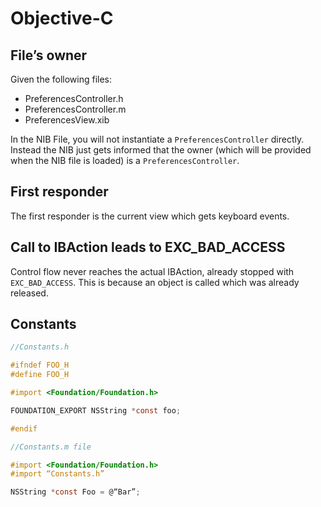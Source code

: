 # Objective-C

## File’s owner
Given the following files:

- PreferencesController.h
- PreferencesController.m
- PreferencesView.xib

In the NIB File, you will not instantiate a `PreferencesController` directly. Instead the NIB just gets informed that the owner (which will be provided when the NIB file is loaded) is a `PreferencesController`.

## First responder

The first responder is the current view which gets keyboard events.

## Call to IBAction leads to EXC_BAD_ACCESS
Control flow never reaches the actual IBAction, already stopped with `EXC_BAD_ACCESS`. 
This is because an object is called which was already released.

## Constants

```Objective-C
//Constants.h

#ifndef FOO_H
#define FOO_H

#import <Foundation/Foundation.h>

FOUNDATION_EXPORT NSString *const foo;

#endif

//Constants.m file

#import <Foundation/Foundation.h>
#import “Constants.h”

NSString *const Foo = @“Bar”;
```
